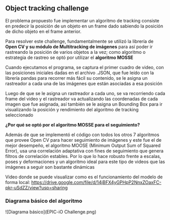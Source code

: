 ## Object tracking challenge
El problema propuesto fue implementar un algoritmo de tracking consiste en predecir la posición de un objeto en un 
frame dado sabiendo la posición de dicho objeto en el frame anterior.

Para resolver este challenge, fundamentalmente se utilizó la librería de **Open CV y su módulo de
Multitracking de imágenes** para así poder ir rastreando la posición de varios objetos a la vez; como 
algoritmo o estrategia de rastreo se optó por utilizar el **algoritmo MOSSE** 

Cuando ejecutamos el programa, se captura el primer cuadro de video, con las posiciones iniciales dadas en el archivo
.JSON, que fue leído con la librería pandas para recorrer más fácil su contenido, se le asigna un rastreador a cada una
de las imágenes que están asociadas a esa posición

Luego de que se le asigna un rastreador a cada uno, se va recorriendo cada frame del video y el rastreador va actualizando
las coordenadas de cada imagen que fue asignada, así también se le asigna un Bounding Box para ir visualizando la posición
y rendimiento del algoritmo de tracking seleccionado

**¿Por qué se optó por el algoritmo MOSSE para el seguimiento?**

Además de que se implementó el código con todos los otros 7 algoritmos que provee Open CV para hacer seguimiento de imágenes
y este fue el de mejor desempeño, el algoritmo MOOSE (Minimum Output Sum of Squared Error), usa una correlación adaptativa
con fines de seguimiento que genera filtros de correlación estables. Por lo que lo hace robusto frente a escalas, poses y deformaciones
y un algoritmo ideal para este tipo de videos que las imágenes a seguir son bastante dinámicas

Video donde se puede visualizar como es el funcionamiento del modelo de forma local: https://drive.google.com/file/d/14jBFX4yGPHpP2NnxZOaxFC-pkr-uSdZZ/view?usp=sharing

### Diagrama básico del algoritmo 
![Diagrama básico](EPIC-iO Challenge.png)

